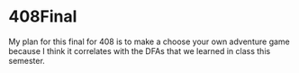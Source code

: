 # 408Final

My plan for this final for 408 is to make a choose your own adventure game because I think it correlates with the DFAs that we learned in class this semester.
